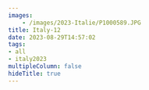 ```yaml
---
images:
    - /images/2023-Italie/P1000589.JPG
title: Italy-12
date: 2023-08-29T14:57:02
tags:
- all
- italy2023
multipleColumn: false
hideTitle: true
---
```

